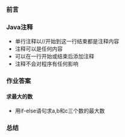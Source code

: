 ### 前言

### Java注释
- 单行注释以//开始到这一行结束都是注释内容
- 注释可以是任何内容
- 可以在一行开始或结束后添加注释
- 注释不会对程序有任何影响
### 作业答案
#### 求最大的数
- 用if-else语句求a,b和c三个数的最大数
### 总结